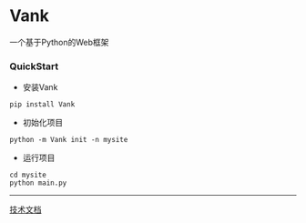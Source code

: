 # Vank

一个基于Python的Web框架

### QuickStart
- 安装Vank
```shell
pip install Vank
```
- 初始化项目

```shell
python -m Vank init -n mysite
```
- 运行项目
```shell
cd mysite
python main.py
```

 
***
[技术文档](http://docs.bestvank.cn/)